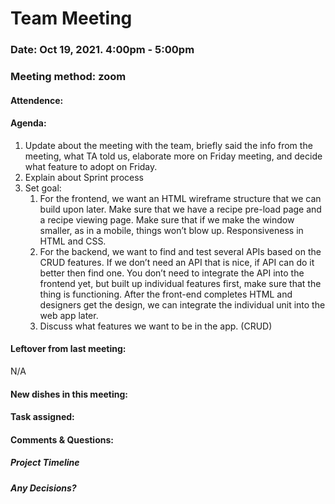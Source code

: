 # Team Meeting
### Date: Oct 19, 2021. 4:00pm - 5:00pm
### Meeting method: zoom

#### Attendence:

#### Agenda:
1. Update about the meeting with the team, briefly said the info from the meeting, what TA told us, elaborate more on Friday meeting, and decide what feature to adopt on Friday.
2. Explain about Sprint process
3. Set goal:
      1. For the frontend, we want an HTML wireframe structure that we can build upon later. Make sure that we have a recipe pre-load page and a recipe viewing page. Make sure that if we make the window smaller, as in a mobile, things won’t blow up. Responsiveness in HTML and CSS.
      2. For the backend, we want to find and test several APIs based on the CRUD features. If we don’t need an API that is nice, if API can do it better then find one. You don’t need to integrate the API into the frontend yet, but built up individual features first, make sure that the thing is functioning. After the front-end completes HTML and designers get the design, we can integrate the individual unit into the web app later.
      3. Discuss what features we want to be in the app. (CRUD)

#### Leftover from last meeting:
N/A

#### New dishes in this meeting:

#### Task assigned:

#### Comments & Questions:

##### Project Timeline

##### Any Decisions?
